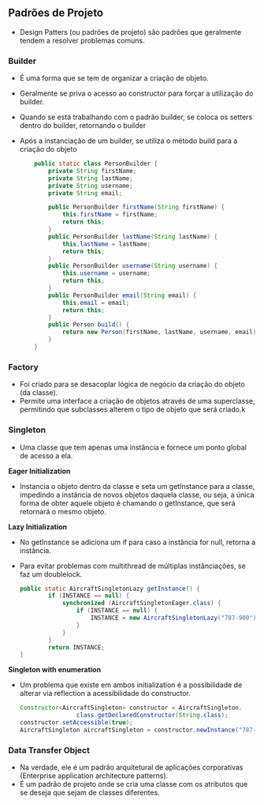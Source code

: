 ## Padrões de Projeto

- Design Patters (ou padrões de projeto) são padrões que geralmente tendem a resolver problemas comuns.

### Builder

- É uma forma que se tem de organizar a criação de objeto.
- Geralmente se priva o acesso ao constructor para forçar a utilização do builder.
- Quando se está trabalhando com o padrão builder, se coloca os setters dentro do builder, retornando o builder
- Após a instanciação de um builder, se utiliza o método build para a criação do objeto

    ```java
        public static class PersonBuilder {
            private String firstName;
            private String lastName;
            private String username;
            private String email;
    
            public PersonBuilder firstName(String firstName) {
                this.firstName = firstName;
                return this;
            }
            public PersonBuilder lastName(String lastName) {
                this.lastName = lastName;
                return this;
            }
            public PersonBuilder username(String username) {
                this.username = username;
                return this;
            }
            public PersonBuilder email(String email) {
                this.email = email;
                return this;
            }
            public Person build() {
                return new Person(firstName, lastName, username, email);
            }
        }
    ```


### Factory

- Foi criado para se desacoplar lógica de negócio da criação do objeto (da classe).
- Permite uma interface a criação de objetos através de uma superclasse, permitindo que subclasses alterem o tipo de objeto que será criado.k

### Singleton

- Uma classe que tem apenas uma instância e fornece um ponto global de acesso a ela.

**Eager Initialization**

- Instancia o objeto dentro da classe e seta um getInstance para a classe, impedindo a instância de novos objetos daquela classe, ou seja, a única forma de obter aquele objeto é chamando o getInstance, que será retornará o mesmo objeto.

**Lazy Initialization**

- No getInstance se adiciona um if para caso a instância for null, retorna a instância.
- Para evitar problemas com multithread de múltiplas instânciações, se faz um doublelock.

    ```java
    public static AircraftSingletonLazy getInstance() {
            if (INSTANCE == null) {
                synchronized (AircraftSingletonEager.class) {
                    if (INSTANCE == null) {
                        INSTANCE = new AircraftSingletonLazy("787-900");
                    }
                }
            }
            return INSTANCE;
    }
    ```


**Singleton with enumeration**

- Um problema que existe em ambos initialization é a possibilidade de alterar via reflection a acessibilidade do constructor.

    ```java
    Constructor<AircraftSingleton> constructor = AircraftSingleton.
                    class.getDeclaredConstructor(String.class);
    constructor.setAccessible(true);
    AircraftSingleton aircraftSingleton = constructor.newInstance("787-900");
    ```


### Data Transfer Object

- Na verdade, ele é um padrão arquitetural de aplicações corporativas (Enterprise application architecture patterns).
- É um padrão de projeto onde se cria uma classe com os atributos que se deseja que sejam de classes diferentes.
